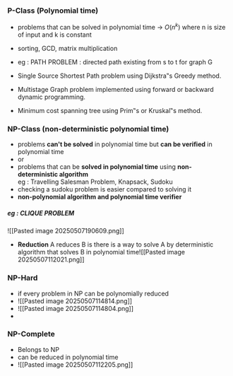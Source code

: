 ### P-Class (Polynomial time)
- problems that can be solved in polynomial time -> $O(n^k)$ where n is size of input and k is constant
- sorting, GCD, matrix multiplication
- eg : PATH PROBLEM : directed path existing from s to t for graph G

- Single Source Shortest Path problem using Dijkstra‟s Greedy method.
- Multistage Graph problem implemented using forward or backward dynamic
programming.
- Minimum cost spanning tree using Prim‟s or Kruskal‟s method.

### NP-Class (non-deterministic polynomial time)
- problems **can't be solved** in polynomial time but **can be verified** in polynomial time
- or
- problems that can be **solved in polynomial time** using **non-deterministic algorithm**  
	  eg : Travelling Salesman Problem, Knapsack, Sudoku
- checking a sudoku problem is easier compared to solving it
- **non-polynomial algorithm and polynomial time verifier**
##### eg : CLIQUE PROBLEM
![[Pasted image 20250507190609.png]]
- **Reduction** 
	  A reduces B is there is a way to solve A by deterministic algorithm that solves B in polynomial time![[Pasted image 20250507112021.png]]

### NP-Hard
- if every problem in NP can be polynomially reduced
- ![[Pasted image 20250507114814.png]]
- ![[Pasted image 20250507114804.png]]
- 

### NP-Complete
- Belongs to NP
- can be reduced in polynomial time
- ![[Pasted image 20250507112205.png]]




